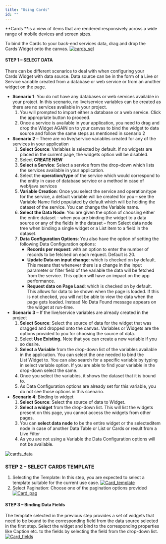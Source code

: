 ```yaml
---
title: "Using Cards"
id: ""
---
```


**Cards **is a view of items that are rendered responsively across a wide range of mobile devices and screen sizes.

To bind the Cards to your back-end services data, drag and drop the Cards Widget onto the canvas. [![cards_sel](../assets/cards_sel.png)](../assets/cards_sel.png)

#### STEP 1 – SELECT DATA

There can be different scenarios to deal with when configuring your Cards Widget with data source. Data source can be in the form of a Live or Service variable created from a database or web service or from an another widget on the page.

- **Scenario 1**: You do not have any databases or web services available in your project. In this scenario, no live/service variables can be created as there are no services available in your project.
    1. You will prompted to import either a database or a web service. Click the appropriate button to proceed.
    2. Once a service is available in your application, you need to drag and drop the Widget AGAIN on to your canvas to bind the widget to data source and follow the same steps as mentioned in scenario 2
- **Scenario 2** – There are no live/service variables created for any of the services in your application
    1. **Select Source**: Variables is selected by default. If no widgets are placed in the current page, the widgets option will be disabled.
    2. Select **CREATE NEW**
    3. **Select a Service**: Select a service from the drop-down which lists the services available in your application.
    4. Select the **operation/type** of the service which would correspond to the entity in case of database service or a method in case of web/java services
    5. **Variable Creation**: Once you select the service and operation/type for the service, a default variable will be created for you – see the Variable Name field populated by default which will be holding the dataset of the service. You can change the Variable name.
    6. **Select the Data Node**: You are given the option of choosing either the entire dataset – when you are binding the widget to a data source or any of the fields in the dataset – from Select data node tree when binding a single widget or a List item to a field in the dataset.
    7. **Data Configuration Options**: You also have the option of setting the following Data Configuration options:
        - **Records per request**: with an option to enter the number of records to be fetched on each request. Default is 20.
        - **Update Data on input change**: which is checked on by default. This means that whenever there is a change in the input parameter or filter field of the variable the data will be fetched from the service. This option will have an impact on the app performance.
        - **Request data on Page Load**: which is checked on by default. This allows for data to be shown when the page is loaded. If this is not checked, you will not be able to view the data when the page gets loaded. Instead No Data Found message appears on the widget at run-time.
- **Scenario 3** – If the live/service variables are already created in the project
    1. **Select Source**: Select the source of data for the widget that was dragged and dropped onto the canvas. Variables or Widgets are the options provided to you for choosing the source of data.
    2. Select **Use Existing.** Note that you can create a new variable if you so desire.
    3. **Select a Variable** from the drop-down list of the variables available in the application. You can select the one needed to bind the List Widget to. You can also search for a specific variable by typing in select variable option. If you are able to find your variable in the drop-down select the same.
    4. Once you select the variables, it shows the dataset that it is bound to.
    5. As Data Configuration options are already set for this variable, you do not see those options in this scenario.
- **Scenario 4**: Binding to widget
    1. **Select Source**: Select the source of data to Widget.
    2. **Select a widget** from the drop-down list. This will list the widgets present on this page, you cannot access the widgets from other pages.
    3. You can **select data node** to be the entire widget or the selecteditem node in case of another Data Table or List or Cards or result from a Live Filter
    4. As you are not using a Variable the Data Configuration options will not be available.

[![cards_data](../assets/cards_data.png)](../assets/cards_data.png)

### STEP 2 – SELECT CARDS TEMPLATE

1. Selecting the Template: In this step, you are expected to select a template suitable for the current use case. [![Card_template](../assets/Card_template.png)](../assets/Card_template.png)
2. Select Pagination: Choose one of the pagination options provided [![Card_pag](../assets/Card_pag.png)](../assets/Card_pag.png)

#### STEP 3 – Binding Data Fields

The template selected in the previous step provides a set of widgets that need to be bound to the corresponding field from the data source selected in the first step. Select the widget and bind to the corresponding properties like Caption etc. to the fields by selecting the field from the drop-down list. [![Card_fields](../assets/Card_fields.png)](../assets/Card_fields.png)
